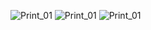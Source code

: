 ![Print_01](https://github.com/user-attachments/assets/b20f5b0d-7947-4018-967a-0034e106913b)
![Print_01](https://github.com/user-attachments/assets/9dbf6042-e443-4fc6-b8ee-b6ed73e802cd)
![Print_01](https://github.com/user-attachments/assets/0855ce00-6143-4716-ae12-ba241f6e2226)
